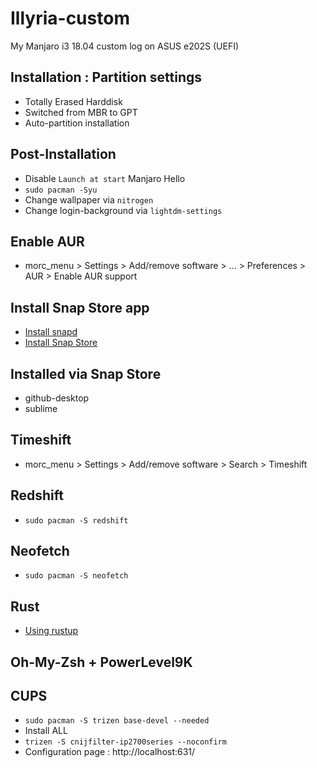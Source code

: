 # Illyria-custom
My Manjaro i3 18.04 custom log on ASUS e202S (UEFI)

## Installation : Partition settings
- Totally Erased Harddisk
- Switched from MBR to GPT
- Auto-partition installation

## Post-Installation
- Disable `Launch at start` Manjaro Hello
- `sudo pacman -Syu`
- Change wallpaper via `nitrogen`
- Change login-background via `lightdm-settings`

## Enable AUR
- morc_menu > Settings > Add/remove software > ... > Preferences > AUR > Enable AUR support

## Install Snap Store app
- [Install snapd](https://docs.snapcraft.io/installing-snap-on-manjaro-linux)
- [Install Snap Store](https://docs.snapcraft.io/installing-snap-store-app)

## Installed via Snap Store
- github-desktop
- sublime

## Timeshift
- morc_menu > Settings > Add/remove software > Search > Timeshift

## Redshift
- `sudo pacman -S redshift`

## Neofetch
- `sudo pacman -S neofetch`

## Rust
- [Using rustup](https://www.rust-lang.org/tools/install)

## Oh-My-Zsh + PowerLevel9K

## CUPS
- `sudo pacman -S trizen base-devel --needed`
- Install ALL
- `trizen -S cnijfilter-ip2700series --noconfirm`
- Configuration page : http://localhost:631/
